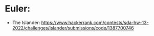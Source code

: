 # Euler:
* The Islander: https://www.hackerrank.com/contests/sda-hw-13-2022/challenges/islander/submissions/code/1387700746
